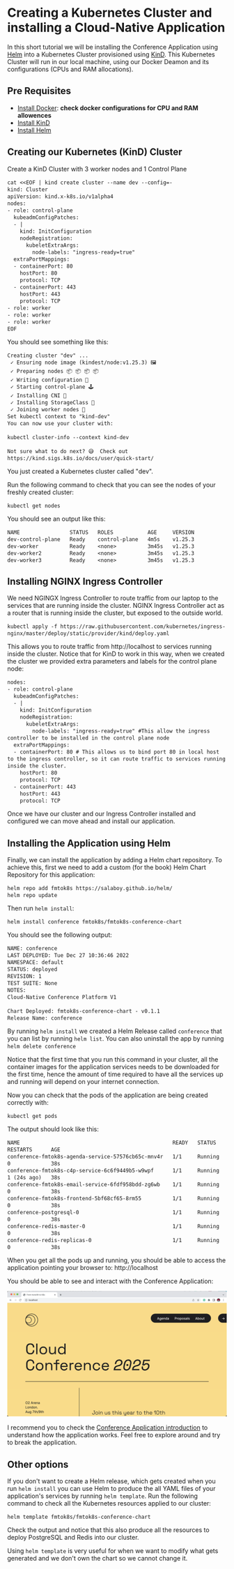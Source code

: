 # Creating a Kubernetes Cluster and installing a Cloud-Native Application

In this short tutorial we will be installing the Conference Application using [Helm](https://helm.sh/) into a Kubernetes Cluster provisioned using [KinD](https://kind.sigs.k8s.io/). This Kubernetes Cluster will run in our local machine, using our Docker Deamon and its configurations (CPUs and RAM allocations). 

## Pre Requisites
- [Install Docker](https://docs.docker.com/get-docker/): **check docker configurations for CPU and RAM allowences**
- [Install KinD](https://kind.sigs.k8s.io/docs/user/quick-start/#installation)
- [Install Helm](https://helm.sh/docs/helm/helm_install/)

## Creating our Kubernetes (KinD) Cluster

Create a KinD Cluster with 3 worker nodes and 1 Control Plane

```
cat <<EOF | kind create cluster --name dev --config=-
kind: Cluster
apiVersion: kind.x-k8s.io/v1alpha4
nodes:
- role: control-plane
  kubeadmConfigPatches:
  - |
    kind: InitConfiguration
    nodeRegistration:
      kubeletExtraArgs:
        node-labels: "ingress-ready=true"
  extraPortMappings:
  - containerPort: 80
    hostPort: 80
    protocol: TCP
  - containerPort: 443
    hostPort: 443
    protocol: TCP
- role: worker
- role: worker
- role: worker
EOF

```

You should see something like this: 
```
Creating cluster "dev" ...
 ✓ Ensuring node image (kindest/node:v1.25.3) 🖼 
 ✓ Preparing nodes 📦 📦 📦 📦  
 ✓ Writing configuration 📜 
 ✓ Starting control-plane 🕹️ 
 ✓ Installing CNI 🔌 
 ✓ Installing StorageClass 💾 
 ✓ Joining worker nodes 🚜 
Set kubectl context to "kind-dev"
You can now use your cluster with:

kubectl cluster-info --context kind-dev

Not sure what to do next? 😅  Check out https://kind.sigs.k8s.io/docs/user/quick-start/
```

You just created a Kubernetes cluster called "dev".

Run the following command to check that you can see the nodes of your freshly created cluster:
```
kubectl get nodes
```
You should see an output like this: 

```
NAME                STATUS   ROLES           AGE     VERSION
dev-control-plane   Ready    control-plane   4m5s    v1.25.3
dev-worker          Ready    <none>          3m45s   v1.25.3
dev-worker2         Ready    <none>          3m45s   v1.25.3
dev-worker3         Ready    <none>          3m45s   v1.25.3
```

## Installing NGINX Ingress Controller

We need NGINGX Ingress Controller to route traffic from our laptop to the services that are running inside the cluster. NGINX Ingress Controller act as a router that is running inside the cluster, but exposed to the outside world. 

```
kubectl apply -f https://raw.githubusercontent.com/kubernetes/ingress-nginx/master/deploy/static/provider/kind/deploy.yaml
```

This allows you to route traffic from http://localhost to services running inside the cluster. Notice that for KinD to work in this way, when we created the cluster we provided extra parameters and labels for the control plane node:
```
nodes:
- role: control-plane
  kubeadmConfigPatches:
  - |
    kind: InitConfiguration
    nodeRegistration:
      kubeletExtraArgs:
        node-labels: "ingress-ready=true" #This allow the ingress controller to be installed in the control plane node
  extraPortMappings:
  - containerPort: 80 # This allows us to bind port 80 in local host to the ingress controller, so it can route traffic to services running inside the cluster.
    hostPort: 80
    protocol: TCP
  - containerPort: 443
    hostPort: 443
    protocol: TCP
```

Once we have our cluster and our Ingress Controller installed and configured we can move ahead and install our application.

## Installing the Application using Helm
Finally, we can install the application by adding a Helm chart repository. To achieve this, first we need to add a custom (for the book) Helm Chart Repository for this application: 

```
helm repo add fmtok8s https://salaboy.github.io/helm/
helm repo update
```

Then run `helm install`: 

```
helm install conference fmtok8s/fmtok8s-conference-chart
```

You should see the following output: 

```
NAME: conference
LAST DEPLOYED: Tue Dec 27 10:36:46 2022
NAMESPACE: default
STATUS: deployed
REVISION: 1
TEST SUITE: None
NOTES:
Cloud-Native Conference Platform V1

Chart Deployed: fmtok8s-conference-chart - v0.1.1
Release Name: conference

```

By running `helm install` we created a Helm Release called `conference` that you can list by running `helm list`. You can also uninstall the app by running `helm delete conference`

Notice that the first time that you run this command in your cluster, all the container images for the application services needs to be downloaded for the first time, hence the amount of time required to have all the services up and running will depend on your internet connection.

Now you can check that the pods of the application are being created correctly with: 
```
kubectl get pods
```

The output should look like this: 
```
NAME                                                 READY   STATUS    RESTARTS      AGE
conference-fmtok8s-agenda-service-57576cb65c-mnv4r   1/1     Running   0             38s
conference-fmtok8s-c4p-service-6c6f9449b5-w9wpf      1/1     Running   1 (24s ago)   38s
conference-fmtok8s-email-service-6fdf958bdd-zg6wb    1/1     Running   0             38s
conference-fmtok8s-frontend-5bf68cf65-8rm55          1/1     Running   0             38s
conference-postgresql-0                              1/1     Running   0             38s
conference-redis-master-0                            1/1     Running   0             38s
conference-redis-replicas-0                          1/1     Running   0             38s
```

When you  get all the pods up and running, you should be able to access the application pointing your browser to: http://localhost

You should be able to see and interact with the Conference Application:

![conference-application](imgs/conference-application.png)

I recommend you to check the [Conference Application introduction](../scenario.md) to understand how the application works. Feel free to explore around and try to break the application.  


## Other options

If you don't want to create a Helm release, which gets created when you run `helm install` you can use Helm to produce the all YAML files of your application's services by running `helm template`. Run the following command to check all the Kubernetes resources applied to our cluster: 

```
helm template fmtok8s/fmtok8s-conference-chart
```

Check the output and notice that this also produce all the resources to deploy PostgreSQL and Redis into our cluster.

Using `helm template` is very useful for when we want to modify what gets generated and we don't own the chart so we cannot change it. 
